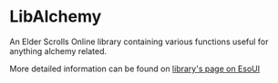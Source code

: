 # LibAlchemy
An Elder Scrolls Online library containing various functions useful for anything alchemy related.

More detailed information can be found on [library's page on EsoUI](https://www.esoui.com/downloads/info2618-LibAlchemy.html)
